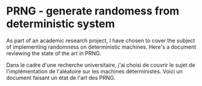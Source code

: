 # PRNG - generate randomess from deterministic system

As part of an academic research project, I have chosen to cover the subject of implementing randomness on deterministic machines. Here's a document reviewing the state of the art in PRNG.

Dans le cadre d'une recherche universitaire, j'ai choisi de couvrir le sujet de l'implémentation de l'aléatoire sur les machines déterministes. Voici un document faisant un état de l'art des PRNG.
